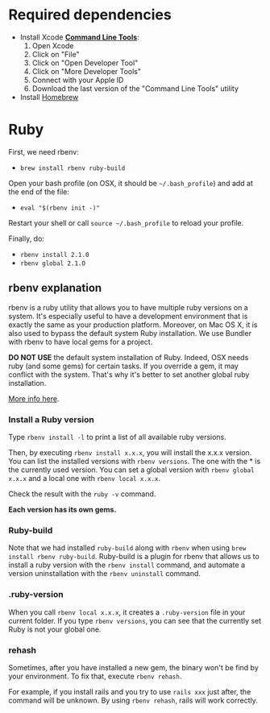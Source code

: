 # Required dependencies

* Install Xcode [**Command Line Tools**](https://developer.apple.com/downloads/index.action?name=for%20Xcode%20-):
  1. Open Xcode
  2. Click on "File"
  3. Click on "Open Developer Tool"
  4. Click on "More Developer Tools"
  5. Connect with your Apple ID
  6. Download the last version of the "Command Line Tools" utility
* Install [Homebrew](http://brew.sh)

# Ruby

First, we need rbenv:

* `brew install rbenv ruby-build`

Open your bash profile (on OSX, it should be `~/.bash_profile`) and add at the end of the file:

* `eval "$(rbenv init -)"`

Restart your shell or call `source ~/.bash_profile` to reload your profile.

Finally, do:

* `rbenv install 2.1.0`
* `rbenv global 2.1.O`

## rbenv explanation

rbenv is a ruby utility that allows you to have multiple ruby versions on a system. It's especially useful to have a development environment that is exactly the same as your production platform. Moreover, on Mac OS X, it is also used to bypass the default system Ruby installation. We use Bundler with rbenv to have local gems for a project.

**DO NOT USE** the default system installation of Ruby. Indeed, OSX needs ruby (and some gems) for certain tasks. If you override a gem, it may conflict with the system. That's why it's better to set another global ruby installation.

[More info here](https://github.com/sstephenson/rbenv).

### Install a Ruby version

Type `rbenv install -l` to print a list of all available ruby versions.

Then, by executing `rbenv install x.x.x`, you will install the x.x.x version. You can list the installed versions with `rbenv versions`. The one with the * is the currently used version. You can set a global version with `rbenv global x.x.x` and a local one with `rbenv local x.x.x`.

Check the result with the `ruby -v` command.

**Each version has its own gems.**

### Ruby-build

Note that we had installed `ruby-build` along with `rbenv` when using `brew install rbenv ruby-build`. Ruby-build is a plugin for rbenv that allows us to install a ruby version with the `rbenv install` command, and automate a version uninstallation with the `rbenv uninstall` command.

### .ruby-version

When you call `rbenv local x.x.x`, it creates a `.ruby-version` file in your current folder. If you type `rbenv versions`, you can see that the currently set Ruby is not your global one.

### rehash

Sometimes, after you have installed a new gem, the binary won't be find by your environment. To fix that, execute `rbenv rehash`.

For example, if you install rails and you try to use `rails xxx` just after, the command will be unknown. By using `rbenv rehash`, rails will work correctly.
